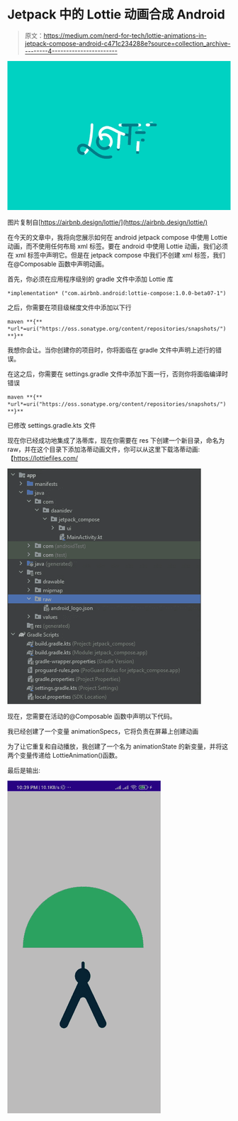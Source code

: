 # Jetpack 中的 Lottie 动画合成 Android

> 原文：<https://medium.com/nerd-for-tech/lottie-animations-in-jetpack-compose-android-c471c234288e?source=collection_archive---------4----------------------->

![](img/6bc37c9843c273e7c9dd91a24b967e9b.png)

图片复制自[https://airbnb.design/lottie/](https://airbnb.design/lottie/)

在今天的文章中，我将向您展示如何在 android jetpack compose 中使用 Lottie 动画，而不使用任何布局 xml 标签。要在 android 中使用 Lottie 动画，我们必须在 xml 标签中声明它。但是在 jetpack compose 中我们不创建 xml 标签，我们在@Composable 函数中声明动画。

首先，你必须在应用程序级别的 gradle 文件中添加 Lottie 库

```
*implementation* ("com.airbnb.android:lottie-compose:1.0.0-beta07-1")
```

之后，你需要在项目级梯度文件中添加以下行

```
maven **{** *url*=uri("https://oss.sonatype.org/content/repositories/snapshots/") **}**
```

我想你会让。当你创建你的项目时，你将面临在 gradle 文件中声明上述行的错误。

在这之后，你需要在 settings.gradle 文件中添加下面一行，否则你将面临编译时错误

```
maven **{** *url*=uri("https://oss.sonatype.org/content/repositories/snapshots/") **}**
```

已修改 settings.gradle.kts 文件

现在你已经成功地集成了洛蒂库，现在你需要在 res 下创建一个新目录，命名为 raw，并在这个目录下添加洛蒂动画文件，你可以从这里下载洛蒂动画:【https://lottiefiles.com/

![](img/c67c6bad29ad9282fc75bdfd3ed3a9c9.png)

现在，您需要在活动的@Composable 函数中声明以下代码。

我已经创建了一个变量 animationSpecs，它将负责在屏幕上创建动画

为了让它重复和自动播放，我创建了一个名为 animationState 的新变量，并将这两个变量传递给 LottieAnimation()函数。

最后是输出:

![](img/3655d772aeb565db67e73f10399dcee1.png)